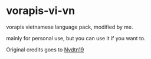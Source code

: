 # vorapis-vi-vn
vorapis vietnamese language pack, modified by me.

mainly for personal use, but you can use it if you want to.

Original credits goes to [Nvdtn19](https://github.com/Nvdtn19)
